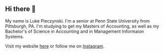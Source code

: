 ## Hi there 👋

My name is Luke Pieczynski. I'm a senior at Penn State University from Pittsburgh, PA. I'm studying to get my Masters of Accounting, as well as my Bachelor's of Science in Accounting and in Management Informaion Systems.

Visit my website [here](https://lukepie.io) or follow me on [Instagram](https://instagram.com/lukepie11).
